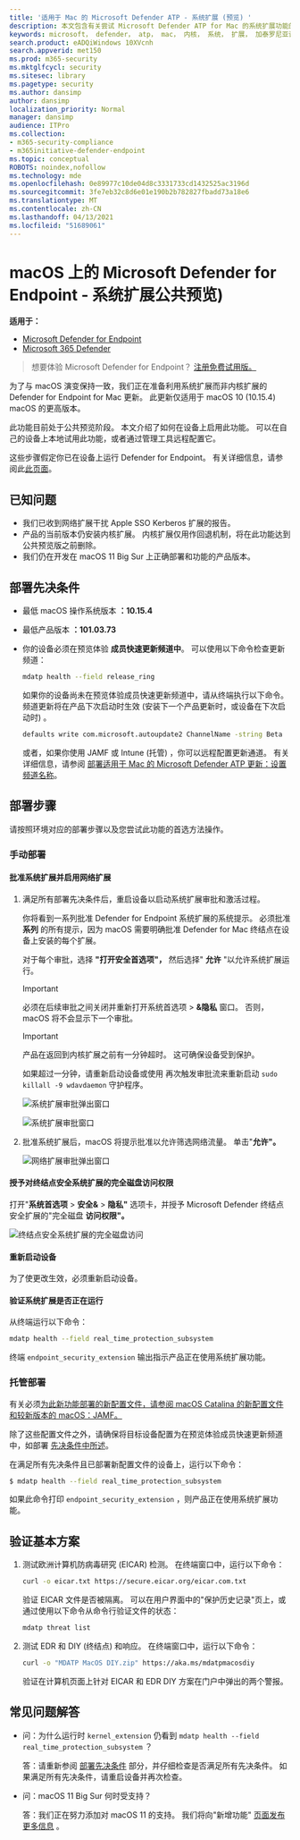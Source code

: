 ```yaml
---
title: '适用于 Mac 的 Microsoft Defender ATP - 系统扩展 (预览) '
description: 本文包含有关尝试 Microsoft Defender ATP for Mac 的系统扩展功能的说明。 此功能目前处于公共预览阶段。
keywords: microsoft， defender， atp， mac， 内核， 系统， 扩展， 加泰罗尼亚语
search.product: eADQiWindows 10XVcnh
search.appverid: met150
ms.prod: m365-security
ms.mktglfcycl: security
ms.sitesec: library
ms.pagetype: security
ms.author: dansimp
author: dansimp
localization_priority: Normal
manager: dansimp
audience: ITPro
ms.collection:
- m365-security-compliance
- m365initiative-defender-endpoint
ms.topic: conceptual
ROBOTS: noindex,nofollow
ms.technology: mde
ms.openlocfilehash: 0e89977c10de04d8c3331733cd1432525ac3196d
ms.sourcegitcommit: 3fe7eb32c8d6e01e190b2b782827fbadd73a18e6
ms.translationtype: MT
ms.contentlocale: zh-CN
ms.lasthandoff: 04/13/2021
ms.locfileid: "51689061"
---
```

# <a name="microsoft-defender-for-endpoint-on-macos---system-extensions-public-preview"></a>macOS 上的 Microsoft Defender for Endpoint - 系统扩展公共预览) 

**适用于：**
- [Microsoft Defender for Endpoint](https://go.microsoft.com/fwlink/p/?linkid=2154037)
- [Microsoft 365 Defender](https://go.microsoft.com/fwlink/?linkid=2118804)

> 想要体验 Microsoft Defender for Endpoint？ [注册免费试用版。](https://www.microsoft.com/microsoft-365/windows/microsoft-defender-atp?ocid=docs-wdatp-exposedapis-abovefoldlink)

为了与 macOS 演变保持一致，我们正在准备利用系统扩展而非内核扩展的 Defender for Endpoint for Mac 更新。 此更新仅适用于 macOS 10 (10.15.4) macOS 的更高版本。

此功能目前处于公共预览阶段。 本文介绍了如何在设备上启用此功能。 可以在自己的设备上本地试用此功能，或者通过管理工具远程配置它。

这些步骤假定你已在设备上运行 Defender for Endpoint。 有关详细信息，请参阅此[此页面](microsoft-defender-endpoint-mac.md)。

## <a name="known-issues"></a>已知问题

- 我们已收到网络扩展干扰 Apple SSO Kerberos 扩展的报告。
- 产品的当前版本仍安装内核扩展。 内核扩展仅用作回退机制，将在此功能达到公共预览版之前删除。
- 我们仍在开发在 macOS 11 Big Sur 上正确部署和功能的产品版本。

## <a name="deployment-prerequisites"></a>部署先决条件

- 最低 macOS 操作系统版本 **：10.15.4**
- 最低产品版本 **：101.03.73**
- 你的设备必须在预览体验 **成员快速更新频道中**。 可以使用以下命令检查更新频道：

  ```bash
  mdatp health --field release_ring
  ```

  如果你的设备尚未在预览体验成员快速更新频道中，请从终端执行以下命令。 频道更新将在产品下次启动时生效 (安装下一个产品更新时，或设备在下次启动时) 。

  ```bash
  defaults write com.microsoft.autoupdate2 ChannelName -string Beta
  ```

  或者，如果你使用 JAMF 或 Intune (托管) ，你可以远程配置更新通道。 有关详细信息，请参阅 [部署适用于 Mac 的 Microsoft Defender ATP 更新：设置频道名称](mac-updates.md#set-the-channel-name)。

## <a name="deployment-steps"></a>部署步骤

请按照环境对应的部署步骤以及您尝试此功能的首选方法操作。

### <a name="manual-deployment"></a>手动部署

#### <a name="approve-the-system-extensions-and-enable-the-network-extension"></a>批准系统扩展并启用网络扩展

1. 满足所有部署先决条件后，重启设备以启动系统扩展审批和激活过程。

   你将看到一系列批准 Defender for Endpoint 系统扩展的系统提示。 必须批准 **系列** 的所有提示，因为 macOS 需要明确批准 Defender for Mac 终结点在设备上安装的每个扩展。
   
   对于每个审批，选择 **"打开安全首选项"，** 然后选择" **允许** "以允许系统扩展运行。

   > [!IMPORTANT]
   > 必须在后续审批之间关闭并重新打开系统首选项  >  **&隐私** 窗口。 否则，macOS 将不会显示下一个审批。

   > [!IMPORTANT]
   > 产品在返回到内核扩展之前有一分钟超时。 这可确保设备受到保护。
   >
   > 如果超过一分钟，请重新启动设备或使用 再次触发审批流来重新启动 `sudo killall -9 wdavdaemon` 守护程序。

   ![系统扩展审批弹出窗口](images/mac-system-extension-approval.png)

   ![系统扩展审批窗口](images/mac-system-extension-pref.png)

1. 批准系统扩展后，macOS 将提示批准以允许筛选网络流量。 单击"**允许"。**

   ![网络扩展审批弹出窗口](images/mac-system-extension-filter.png)

#### <a name="grant-full-disk-access-to-the-endpoint-security-system-extension"></a>授予对终结点安全系统扩展的完全磁盘访问权限

打开"**系统首选项**  >  **安全&**  >  **隐私"** 选项卡，并授予 Microsoft  Defender 终结点安全扩展的"完全磁盘 **访问权限"。**

![终结点安全系统扩展的完全磁盘访问](images/mac-system-extension-fda.png)

#### <a name="reboot-your-device"></a>重新启动设备

为了使更改生效，必须重新启动设备。

#### <a name="verify-that-the-system-extensions-are-running"></a>验证系统扩展是否正在运行

从终端运行以下命令：

```bash
mdatp health --field real_time_protection_subsystem
```

终端 `endpoint_security_extension` 输出指示产品正在使用系统扩展功能。

### <a name="managed-deployment"></a>托管部署

有关必须[为此新功能部署的新配置文件，请参阅 macOS Catalina 的新配置文件和较新版本的 macOS：JAMF。](mac-sysext-policies.md#jamf)

除了这些配置文件之外，请确保将目标设备配置为在预览体验成员快速更新频道中，如部署 [先决条件中所述](#deployment-prerequisites)。

在满足所有先决条件且已部署新配置文件的设备上，运行以下命令：

```bash
$ mdatp health --field real_time_protection_subsystem
```

如果此命令打印 `endpoint_security_extension` ，则产品正在使用系统扩展功能。

## <a name="validate-basic-scenarios"></a>验证基本方案

1. 测试欧洲计算机防病毒研究 (EICAR) 检测。 在终端窗口中，运行以下命令：

   ```bash
   curl -o eicar.txt https://secure.eicar.org/eicar.com.txt
   ```

   验证 EICAR 文件是否被隔离。 可以在用户界面中的"保护历史记录"页上，或通过使用以下命令从命令行验证文件的状态：

    ```bash
    mdatp threat list
    ```

2. 测试 EDR 和 DIY (终结点) 和响应。 在终端窗口中，运行以下命令：

   ```bash
   curl -o "MDATP MacOS DIY.zip" https://aka.ms/mdatpmacosdiy
   ```

   验证在计算机页面上针对 EICAR 和 EDR DIY 方案在门户中弹出的两个警报。

## <a name="frequently-asked-questions"></a>常见问题解答

- 问：为什么运行时 `kernel_extension` 仍看到 `mdatp health --field real_time_protection_subsystem` ？

    答：请重新参阅 [部署先决条件](#deployment-prerequisites) 部分，并仔细检查是否满足所有先决条件。 如果满足所有先决条件，请重启设备并再次检查。

- 问：macOS 11 Big Sur 何时受支持？

    答：我们正在努力添加对 macOS 11 的支持。 我们将向"新增功能" [页面发布更多信息](mac-whatsnew.md) 。
